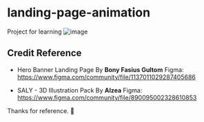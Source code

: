 # landing-page-animation
Project for learning
![image](https://user-images.githubusercontent.com/99043156/189523368-70f30935-430b-4f48-b580-4cd5be2c7424.png)


## Credit Reference

 - Hero Banner Landing Page By **Bony Fasius Gultom**  Figma:   
   https://www.figma.com/community/file/1137011029287405686
   
 - SALY - 3D Illustration Pack By **Alzea**  Figma:   
   https://www.figma.com/community/file/890095002328610853

Thanks for reference. 💖
    
